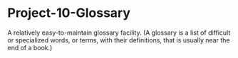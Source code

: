 # Project-10-Glossary

A relatively easy-to-maintain glossary facility. (A glossary is a list of difficult or specialized words, or terms, with their definitions, that is usually near the end of a book.)
